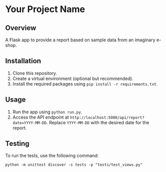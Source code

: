 # Your Project Name

## Overview
A Flask app to provide a report based on sample data from an imaginary e-shop.

## Installation
1. Clone this repository.
2. Create a virtual environment (optional but recommended).
3. Install the required packages using `pip install -r requirements.txt`.

## Usage
1. Run the app using `python run.py`.
2. Access the API endpoint at `http://localhost:5000/api/report?date=YYYY-MM-DD`.
   Replace `YYYY-MM-DD` with the desired date for the report.

## Testing
To run the tests, use the following command:

`python -m unittest discover -s tests -p "tests/test_views.py"`
